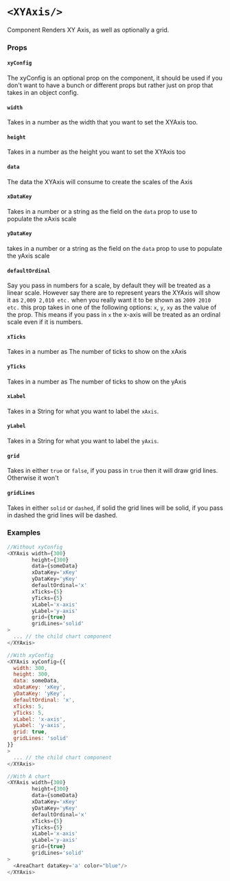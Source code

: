 # `<XYAxis/>`

Component Renders XY Axis, as well as optionally a grid.

### Props

#### `xyConfig`
The xyConfig is an optional prop on the component, it should be used if you don't want to have a bunch or different props but rather just on prop that takes in an object config.

#### `width`
Takes in a number as the width that you want to set the XYAxis too.

#### `height`
Takes in a number as the height you want to set the XYAxis too

#### `data`
The data the XYAxis will consume to create the scales of the Axis

#### `xDataKey`
Takes in a number or a string as the field on the `data` prop to use to populate the xAxis scale

#### `yDataKey`
takes in a number or a string as the field on the `data` prop to use to populate the yAxis scale

#### `defaultOrdinal`
Say you pass in numbers for a scale, by default they will be treated as a linear scale. However say there are to represent years the XYAxis
will show it as `2,009 2,010 etc.` when you really want it to be shown as `2009 2010 etc.` this prop takes in one of the following options:
`x`, `y`, `xy` as the value of the prop. This means if you pass in `x`
the x-axis will be treated as an ordinal scale even if it is numbers.

#### `xTicks`
Takes in a number as The number of ticks to show on the xAxis

#### `yTicks`
Takes in a number as The number of ticks to show on the yAxis

#### `xLabel`
Takes in a String for what you want to label the `xAxis`.

#### `yLabel`
Takes in a String for what you want to label the `yAxis`.

#### `grid`
Takes in either `true` or `false`, if you pass in `true` then it will
draw grid lines. Otherwise it won't

#### `gridLines`
 Takes in either `solid` or `dashed`, if solid the grid lines will be solid, if you pass in dashed the grid lines will be dashed.

### Examples
```js
//Without xyConfig
<XYAxis width={300}
        height={300}
        data={someData}
        xDataKey='xKey'
        yDataKey='yKey'
        defaultOrdinal='x'
        xTicks={5}
        yTicks={5}
        xLabel='x-axis'
        yLabel='y-axis'
        grid={true}
        gridLines='solid'
>
  ... // the child chart component
</XYAxis>

//With xyConfig
<XYAxis xyConfig={{
  width: 300,
  height: 300,
  data: someData,
  xDataKey: 'xKey',
  yDataKey: 'yKey',
  defaultOrdinal: 'x',
  xTicks: 5,
  yTicks: 5,
  xLabel: 'x-axis',
  yLabel: 'y-axis',
  grid: true,
  gridLines: 'solid'
}}
>
  ... // the child chart component
</XYAxis>

//With A chart
<XYAxis width={300}
        height={300}
        data={someData}
        xDataKey='xKey'
        yDataKey='yKey'
        defaultOrdinal='x'
        xTicks={5}
        yTicks={5}
        xLabel='x-axis'
        yLabel='y-axis'
        grid={true}
        gridLines='solid'
>
  <AreaChart dataKey='a' color="blue"/>
</XYAxis>
```
